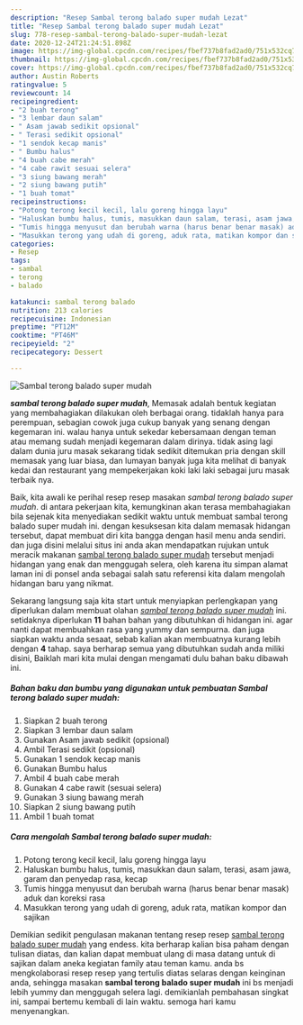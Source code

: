 ```yaml
---
description: "Resep Sambal terong balado super mudah Lezat"
title: "Resep Sambal terong balado super mudah Lezat"
slug: 778-resep-sambal-terong-balado-super-mudah-lezat
date: 2020-12-24T21:24:51.898Z
image: https://img-global.cpcdn.com/recipes/fbef737b8fad2ad0/751x532cq70/sambal-terong-balado-super-mudah-foto-resep-utama.jpg
thumbnail: https://img-global.cpcdn.com/recipes/fbef737b8fad2ad0/751x532cq70/sambal-terong-balado-super-mudah-foto-resep-utama.jpg
cover: https://img-global.cpcdn.com/recipes/fbef737b8fad2ad0/751x532cq70/sambal-terong-balado-super-mudah-foto-resep-utama.jpg
author: Austin Roberts
ratingvalue: 5
reviewcount: 14
recipeingredient:
- "2 buah terong"
- "3 lembar daun salam"
- " Asam jawab sedikit opsional"
- " Terasi sedikit opsional"
- "1 sendok kecap manis"
- " Bumbu halus"
- "4 buah cabe merah"
- "4 cabe rawit sesuai selera"
- "3 siung bawang merah"
- "2 siung bawang putih"
- "1 buah tomat"
recipeinstructions:
- "Potong terong kecil kecil, lalu goreng hingga layu"
- "Haluskan bumbu halus, tumis, masukkan daun salam, terasi, asam jawa, garam dan penyedap rasa, kecap"
- "Tumis hingga menyusut dan berubah warna (harus benar benar masak) aduk dan koreksi rasa"
- "Masukkan terong yang udah di goreng, aduk rata, matikan kompor dan sajikan"
categories:
- Resep
tags:
- sambal
- terong
- balado

katakunci: sambal terong balado 
nutrition: 213 calories
recipecuisine: Indonesian
preptime: "PT12M"
cooktime: "PT46M"
recipeyield: "2"
recipecategory: Dessert

---
```



![Sambal terong balado super mudah](https://img-global.cpcdn.com/recipes/fbef737b8fad2ad0/751x532cq70/sambal-terong-balado-super-mudah-foto-resep-utama.jpg)

<b><i>sambal terong balado super mudah</i></b>, Memasak adalah bentuk kegiatan yang membahagiakan dilakukan oleh berbagai orang. tidaklah hanya para perempuan, sebagian cowok juga cukup banyak yang senang dengan kegemaran ini. walau hanya untuk sekedar kebersamaan dengan teman atau memang sudah menjadi kegemaran dalam dirinya. tidak asing lagi dalam dunia juru masak sekarang tidak sedikit ditemukan pria dengan skill memasak yang luar biasa, dan lumayan banyak juga kita melihat di banyak kedai dan restaurant yang mempekerjakan koki laki laki sebagai juru masak terbaik nya.

Baik, kita awali ke perihal resep resep masakan <i>sambal terong balado super mudah</i>. di antara pekerjaan kita, kemungkinan akan terasa membahagiakan bila sejenak kita menyediakan sedikit waktu untuk membuat sambal terong balado super mudah ini. dengan kesuksesan kita dalam memasak hidangan tersebut, dapat membuat diri kita bangga dengan hasil menu anda sendiri. dan juga disini melalui situs ini anda akan mendapatkan rujukan untuk meracik makanan <u>sambal terong balado super mudah</u> tersebut menjadi hidangan yang enak dan menggugah selera, oleh karena itu simpan alamat laman ini di ponsel anda sebagai salah satu referensi kita dalam mengolah hidangan baru yang nikmat.




Sekarang langsung saja kita start untuk menyiapkan perlengkapan yang diperlukan dalam membuat olahan <u><i>sambal terong balado super mudah</i></u> ini. setidaknya diperlukan <b>11</b> bahan bahan yang dibutuhkan di hidangan ini. agar nanti dapat membuahkan rasa yang yummy dan sempurna. dan juga siapkan waktu anda sesaat, sebab kalian akan membuatnya kurang lebih dengan <b>4</b> tahap. saya berharap semua yang dibutuhkan sudah anda miliki disini, Baiklah mari kita mulai dengan mengamati dulu bahan baku dibawah ini.

<!--inarticleads1-->

##### Bahan baku dan bumbu yang digunakan untuk pembuatan Sambal terong balado super mudah:

1. Siapkan 2 buah terong
1. Siapkan 3 lembar daun salam
1. Gunakan  Asam jawab sedikit (opsional)
1. Ambil  Terasi sedikit (opsional)
1. Gunakan 1 sendok kecap manis
1. Gunakan  Bumbu halus
1. Ambil 4 buah cabe merah
1. Gunakan 4 cabe rawit (sesuai selera)
1. Gunakan 3 siung bawang merah
1. Siapkan 2 siung bawang putih
1. Ambil 1 buah tomat




<!--inarticleads2-->

##### Cara mengolah Sambal terong balado super mudah:

1. Potong terong kecil kecil, lalu goreng hingga layu
1. Haluskan bumbu halus, tumis, masukkan daun salam, terasi, asam jawa, garam dan penyedap rasa, kecap
1. Tumis hingga menyusut dan berubah warna (harus benar benar masak) aduk dan koreksi rasa
1. Masukkan terong yang udah di goreng, aduk rata, matikan kompor dan sajikan




Demikian sedikit pengulasan makanan tentang resep resep <u>sambal terong balado super mudah</u> yang endess. kita berharap kalian bisa paham dengan tulisan diatas, dan kalian dapat membuat ulang di masa datang untuk di sajikan dalam aneka kegiatan family atau teman kamu. anda bs mengkolaborasi resep resep yang tertulis diatas selaras dengan keinginan anda, sehingga masakan <b>sambal terong balado super mudah</b> ini bs menjadi lebih yummy dan menggugah selera lagi. demikianlah pembahasan singkat ini, sampai bertemu kembali di lain waktu. semoga hari kamu menyenangkan.
